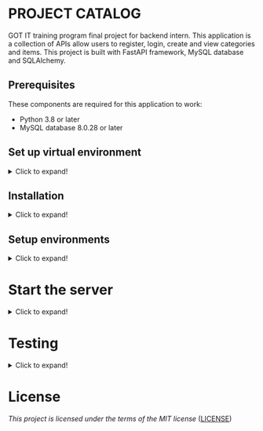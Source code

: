 # PROJECT CATALOG

GOT IT training program final project for backend intern. This application is a collection of APIs allow users to
register, login, create and view categories and items. This project is built with FastAPI framework, MySQL database and
SQLAlchemy.

## Prerequisites

These components are required for this application to work:

- Python 3.8 or later
- MySQL database 8.0.28 or later

## Set up virtual environment

<details>
  <summary>Click to expand!</summary>

To set up virtual environment, first you need to install virtualenv:

```
$ pip install virtualenv
```

To create and activate virtual environment, run this command in the terminal:

```
$ virtualenv venv --python=python3.8
$ source venv/bin/activate
```

</details>

## Installation

<details>
  <summary>Click to expand!</summary>

To install all the required libraries for this project, run this command:

`$ pip install -r requirements.txt`

</details>

## Setup environments

<details>
  <summary>Click to expand!</summary>

You might need to manually create MySQL databases for related environment: local, production and test (We may consider
setting up migration in the future). To create a database using MySQL, run this command in the terminal:

```
$ mysql -u <username> -p <password>
```

```mysql
mysql> create database <database_name>;
```

Create {environment}.env and fill in as .env.example

```
ENVIRONMENT="{environment}"

# Database config
SQL_ALCHEMY_DATABASE_URL="mysql+aiomysql://<username>:<password>@<host>:<port>/<database_name>"

# Security config
JWT_SECRET_KEY="***"
JWT_ALGORITHM="HS256"
JWT_EXPIRED_MINUTES=30
```

</details>

# Start the server

<details>
  <summary>Click to expand!</summary>

In the terminal, run this command:

```
$ python run.py
```

To start the server in different environment, run this command before running application in the terminal:

```
$ export ENVIRONMENT={environment}
```

as environment is your desired environment

</details>

# Testing

<details>
  <summary>Click to expand!</summary>

To run designed tests for this project, run these commands in the terminal:

```
$ export ENVIRONMENT="test"
$ pytest
```

</details>

# License

_This project is licensed under the terms of the MIT license_ ([LICENSE](LICENSE))

